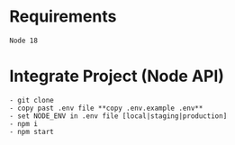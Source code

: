 # Requirements
    Node 18

# Integrate Project (Node API) 
    - git clone
    - copy past .env file **copy .env.example .env**
    - set NODE_ENV in .env file [local|staging|production]
    - npm i
    - npm start